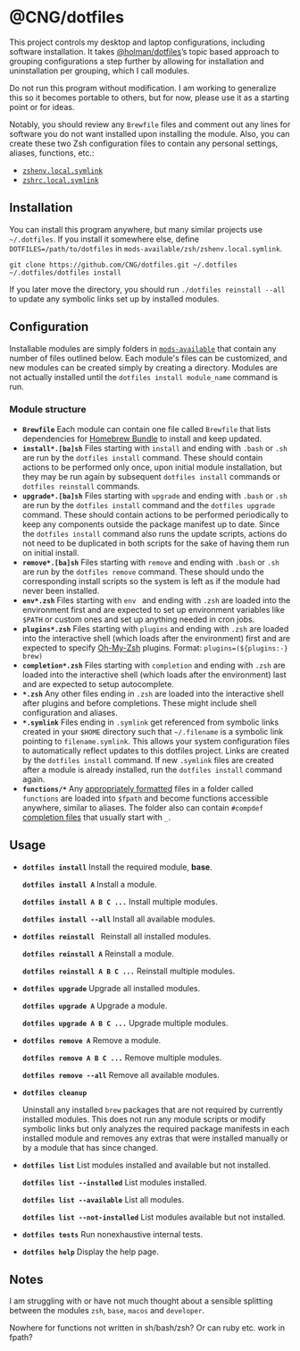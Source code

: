# @CNG/dotfiles

This project controls my desktop and laptop configurations, including software installation.
It takes [@holman/dotfiles](https://github.com/holman/dotfiles)’s topic based approach to grouping configurations a step further by allowing for installation and uninstallation per grouping, which I call modules.

Do not run this program without modification.
I am working to generalize this so it becomes portable to others, but for now, please use it as a starting point or for ideas.

Notably, you should review any `Brewfile` files and comment out any lines for software you do not want installed upon installing the module.
Also, you can create these two Zsh configuration files to contain any personal settings, aliases, functions, etc.:

* [`zshenv.local.symlink`](mods-available/zsh/zshenv.local.symlink)
* [`zshrc.local.symlink`](mods-available/zsh/zshrc.local.symlink)

## Installation

You can install this program anywhere, but many similar projects use `~/.dotfiles`.
If you install it somewhere else, define `DOTFILES=/path/to/dotfiles` in `mods-available/zsh/zshenv.local.symlink`.

    git clone https://github.com/CNG/dotfiles.git ~/.dotfiles
    ~/.dotfiles/dotfiles install

If you later move the directory, you should run `./dotfiles reinstall --all` to update any symbolic links set up by installed modules.

## Configuration

Installable modules are simply folders in [`mods-available`](mods-available) that contain any number of files outlined below.
Each module's files can be customized, and new modules can be created simply by creating a directory.
Modules are not actually installed until the `dotfiles install module_name` command is run.

### Module structure

* **`Brewfile`**
    Each module can contain one file called `Brewfile` that lists dependencies for [Homebrew Bundle](https://github.com/Homebrew/homebrew-bundle) to install and keep updated.
* **`install*.[ba]sh`**
    Files starting with `install` and ending with `.bash` or `.sh` are run by the `dotfiles install` command.
    These should contain actions to be performed only once, upon initial module installation, but they may be run again by subsequent `dotfiles install` commands or `dotfiles reinstall` commands.
* **`upgrade*.[ba]sh`**
    Files starting with `upgrade` and ending with `.bash` or `.sh` are run by the `dotfiles install` command and the `dotfiles upgrade` command.
    These should contain actions to be performed periodically to keep any components outside the package manifest up to date.
    Since the `dotfiles install` command also runs the update scripts, actions do not need to be duplicated in both scripts for the sake of having them run on initial install.
* **`remove*.[ba]sh`**
    Files starting with `remove` and ending with `.bash` or `.sh` are run by the `dotfiles remove` command.
    These should undo the corresponding install scripts so the system is left as if the module had never been installed.
* **`env*.zsh`**
    Files starting with `env ` and ending with `.zsh` are loaded into the environment first and are expected to set up environment variables like `$PATH` or custom ones and set up anything needed in cron jobs.
* **`plugins*.zsh`**
    Files starting with `plugins` and ending with `.zsh` are loaded into the interactive shell (which loads after the environment) first and are expected to specify [Oh-My-Zsh](https://github.com/robbyrussell/oh-my-zsh) plugins.
    Format: `plugins=(${plugins:-} brew)`
* **`completion*.zsh`**
    Files starting with `completion` and ending with `.zsh` are loaded into the interactive shell (which loads after the environment) last and are expected to setup autocomplete.
* **`*.zsh`**
    Any other files ending in `.zsh` are loaded into the interactive shell after plugins and before completions. These might include shell configuration and aliases.
* **`*.symlink`**
    Files ending in `.symlink` get referenced from symbolic links created in your `$HOME` directory such that `~/.filename` is a symbolic link pointing to `filename.symlink`.
    This allows your system configuration files to automatically reflect updates to this dotfiles project.
    Links are created by the `dotfiles install` command.
    If new `.symlink` files are created after a module is already installed, run the `dotfiles install` command again.
* **`functions/*`**
    Any [appropriately formatted](http://zsh.sourceforge.net/Doc/Release/Functions.html) files in a folder called `functions` are loaded into `$fpath` and become functions accessible anywhere, similar to aliases.
    The folder also can contain `#compdef` [completion files](http://zsh.sourceforge.net/Doc/Release/Completion-System.html#Autoloaded-files) that usually start with `_`.

## Usage

* **`dotfiles install`**
    Install the required module, **base**.

    **`dotfiles install A`**
    Install a module.

    **`dotfiles install A B C ...`**
    Install multiple modules.

    **`dotfiles install --all`**
    Install all available modules.

* **`dotfiles reinstall `**
    Reinstall all installed modules.

    **`dotfiles reinstall A`**
    Reinstall a module.

    **`dotfiles reinstall A B C ...`**
    Reinstall multiple modules.

* **`dotfiles upgrade`**
    Upgrade all installed modules.

    **`dotfiles upgrade A`**
    Upgrade a module.

    **`dotfiles upgrade A B C ...`**
    Upgrade multiple modules.

* **`dotfiles remove A`**
    Remove a module.

    **`dotfiles remove A B C ...`**
    Remove multiple modules.

    **`dotfiles remove --all`**
    Remove all available modules.

* **`dotfiles cleanup`**

    Uninstall any installed `brew` packages that are not required by currently installed modules.
    This does not run any module scripts or modify symbolic links but only analyzes the required package manifests in each installed module and removes any extras that were installed manually or by a module that has since changed.

* **`dotfiles list`**
    List modules installed and available but not installed.

    **`dotfiles list --installed`**
    List modules installed.

    **`dotfiles list --available`**
    List all modules.

    **`dotfiles list --not-installed`**
    List modules available but not installed.

* **`dotfiles tests`**
    Run nonexhaustive internal tests.

* **`dotfiles help`**
    Display the help page.

## Notes

I am struggling with or have not much thought about a sensible splitting between the modules `zsh`, `base`, `macos` and `developer`.

Nowhere for functions not written in sh/bash/zsh? Or can ruby etc. work in fpath?